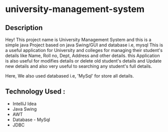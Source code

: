 # university-management-system

## Description

Hey! This project name is University Management System and this is a simple java Project based on java Swing/GUI and database i.e, mysql
This is a useful application for University and colleges for managing their student's details like Name, Roll no, Dept, Address and other details. this Application is also useful for modifies details or delete old student's details and Update new details and also very useful to searching any student's full details.

Here, We also used databased i.e, 'MySql' for store all details.

## Technology Used :
- IntelliJ Idea
- Java Swing
- AWT
- Database - MySql
- JDBC
